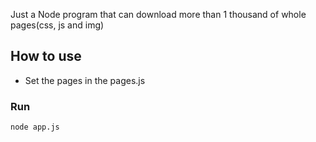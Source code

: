 Just a Node program that can download more than 1 thousand of whole pages(css, js and img)

## How to use

* Set the pages in the pages.js

### Run
```
node app.js
```